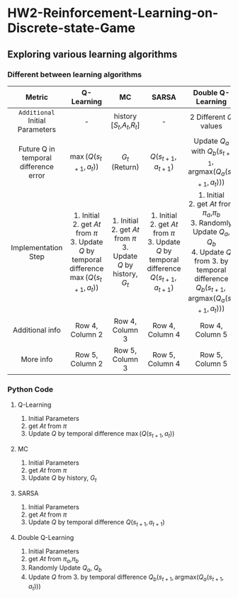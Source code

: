 # HW2-Reinforcement-Learning-on-Discrete-state-Game
## Exploring various learning algorithms
### Different between learning algorithms


| Metric          | Q-Learning               |  MC                |SARSA               | Double Q-Learning                |
|:---------------:|:--------------------:|:--------------------:|:--------------------:|:--------------------:|
|`Additional` Initial Parameters |  -     | history <br>[$S_{t}$,$A_{t}$,$R_{t}$]      | -      | 2 Different $Q$ values      |
|Future Q in temporal difference error | $\max(Q(s_{t+1}, a_{t}))$ | $G_{t}$ (Return) | $Q(s_{t+1}, a_{t+1})$ | Update $Q_{a}$ with $Q_{b}(s_{t+1}, \text{argmax}(Q_{a}(s_{t+1}, a_{t})))$ |
| Implementation Step | 1. Initial <br> 2. get $At$ from $\pi$ <br> 3. Update $Q$ by temporal difference $\max(Q(s_{t+1}, a_{t}))$ | 1. Initial <br> 2. get $At$ from $\pi$ <br> 3. Update $Q$ by history, $G_{t}$   | 1. Initial <br> 2. get $At$ from $\pi$ <br> 3. Update $Q$ by temporal difference $Q(s_{t+1}, a_{t+1})$ | 1. Initial <br> 2. get $At$ from $\pi_{a}$,$\pi_{b}$ <br> 3. Randomly Update $Q_{a}$, $Q_{b}$ <br> 4. Update $Q$ from 3. by temporal difference  $Q_{b}(s_{t+1}, \text{argmax}(Q_{a}(s_{t+1}, a_{t})))$ |
| Additional info | Row 4, Column 2     | Row 4, Column 3      | Row 4, Column 4      | Row 4, Column 5      |
| More info       | Row 5, Column 2     | Row 5, Column 3      | Row 5, Column 4      | Row 5, Column 5      |

### Python Code 

1. Q-Learning

    1. Initial Parameters
    2. get $At$ from $\pi$
    3. Update $Q$ by temporal difference $\max(Q(s_{t+1}, a_{t}))$

2. MC

    1. Initial Parameters
    2. get $At$ from $\pi$ 
    3. Update $Q$ by history, $G_{t}$

3. SARSA

    1. Initial Parameters 
    2. get $At$ from $\pi$ 
    3. Update $Q$ by temporal difference $Q(s_{t+1}, a_{t+1})$

4. Double Q-Learning
    1. Initial Parameters 
    2. get $At$ from $\pi_{a}$,$\pi_{b}$ 
    3. Randomly Update $Q_{a}$, $Q_{b}$ 
    4. Update $Q$ from 3. by temporal difference  $Q_{b}(s_{t+1}, \text{argmax}(Q_{a}(s_{t+1}, a_{t})))$